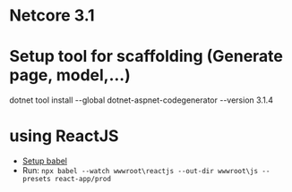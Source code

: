 
# Netcore 3.1

# Setup tool for scaffolding (Generate page, model,...)
dotnet tool install --global dotnet-aspnet-codegenerator --version 3.1.4

# using ReactJS
- [Setup babel](https://reactjs.org/docs/add-react-to-a-website.html#run-jsx-preprocessor)
- Run: `npx babel --watch wwwroot\reactjs --out-dir wwwroot\js --presets react-app/prod`
